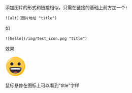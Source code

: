 添加图片的形式和链接相似，只需在链接的基础上前方加一个`!`

```text
![alt](图片地址 "title")
```

如

```text
![hello](/img/test_icon.png "title")
```

效果

![hello](/img/test_icon.png "title")

鼠标悬停在图标上可以看到"title"字样
